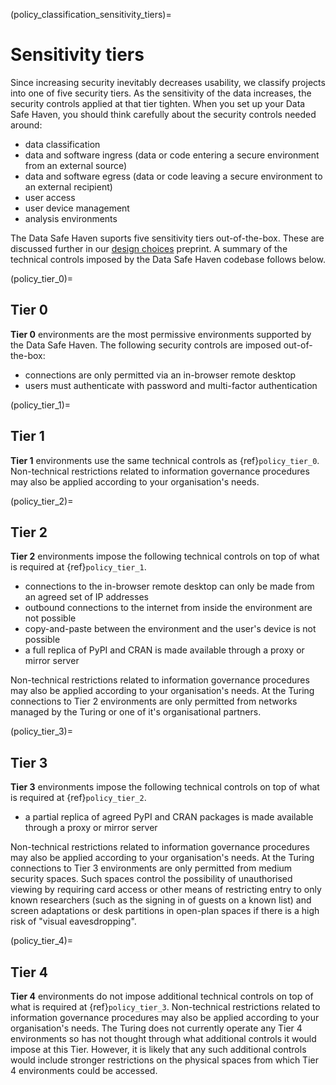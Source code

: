 (policy_classification_sensitivity_tiers)=

# Sensitivity tiers

Since increasing security inevitably decreases usability, we classify projects into one of five security tiers.
As the sensitivity of the data increases, the security controls applied at that tier tighten.
When you set up your Data Safe Haven, you should think carefully about the security controls needed around:

- data classification
- data and software ingress (data or code entering a secure environment from an external source)
- data and software egress (data or code leaving a secure environment to an external recipient)
- user access
- user device management
- analysis environments

The Data Safe Haven suports five sensitivity tiers out-of-the-box.
These are discussed further in our [design choices](https://arxiv.org/abs/1908.08737) preprint.
A summary of the technical controls imposed by the Data Safe Haven codebase follows below.

(policy_tier_0)=

## Tier 0

**Tier 0** environments are the most permissive environments supported by the Data Safe Haven.
The following security controls are imposed out-of-the-box:

- connections are only permitted via an in-browser remote desktop
- users must authenticate with password and multi-factor authentication

(policy_tier_1)=

## Tier 1

**Tier 1** environments use the same technical controls as {ref}`policy_tier_0`.
Non-technical restrictions related to information governance procedures may also be applied according to your organisation's needs.

(policy_tier_2)=

## Tier 2

**Tier 2** environments impose the following technical controls on top of what is required at {ref}`policy_tier_1`.

- connections to the in-browser remote desktop can only be made from an agreed set of IP addresses
- outbound connections to the internet from inside the environment are not possible
- copy-and-paste between the environment and the user's device is not possible
- a full replica of PyPI and CRAN is made available through a proxy or mirror server

Non-technical restrictions related to information governance procedures may also be applied according to your organisation's needs.
At the Turing connections to Tier 2 environments are only permitted from networks managed by the Turing or one of it's organisational partners.

(policy_tier_3)=

## Tier 3

**Tier 3** environments impose the following technical controls on top of what is required at {ref}`policy_tier_2`.

- a partial replica of agreed PyPI and CRAN packages is made available through a proxy or mirror server

Non-technical restrictions related to information governance procedures may also be applied according to your organisation's needs.
At the Turing connections to Tier 3 environments are only permitted from medium security spaces.
Such spaces control the possibility of unauthorised viewing by requiring card access or other means of restricting entry to only known researchers (such as the signing in of guests on a known list) and screen adaptations or desk partitions in open-plan spaces if there is a high risk of "visual eavesdropping".

(policy_tier_4)=

## Tier 4

**Tier 4** environments do not impose additional technical controls on top of what is required at {ref}`policy_tier_3`.
Non-technical restrictions related to information governance procedures may also be applied according to your organisation's needs.
The Turing does not currently operate any Tier 4 environments so has not thought through what additional controls it would impose at this Tier.
However, it is likely that any such additional controls would include stronger restrictions on the physical spaces from which Tier 4 environments could be accessed.
